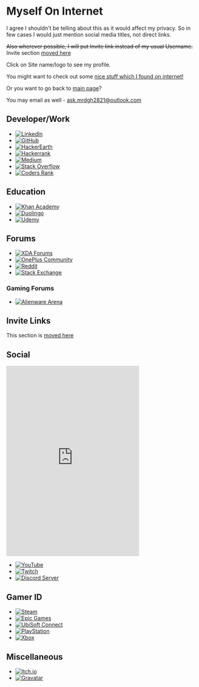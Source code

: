 # Myself On Internet

I agree I shouldn't be telling about this as it would affect my privacy.
So in few cases I would just mention social media titles, not direct links.

~~Also wherever possible, I will put Invite link instead of my usual Username.~~
Invite section [moved here](./miscellaneous/invitations.md)

Click on Site name/logo to see my profile.

You might want to check out some [nice stuff which I found on internet!](nice-stuff-on-internet.md)

Or you want to go back to [main page](readme.md)?

You may email as well - [ask.mrdgh2821@outlook.com](mailto:ask.mrdgh2821@outlook.com)

## Developer/Work

- [![LinkedIn](https://img.shields.io/badge/-Mihir%20Rabade-white?style=for-the-badge&logo=linkedin&label=linkedin&labelColor=%230A66C2&link=https%3A%2F%2Fwww.linkedin.com%2Fin%2Fmihir-rabade%2F)](https://www.linkedin.com/in/mihir-rabade/)
- [![GitHub](https://img.shields.io/badge/-MRDGH2821-white?style=for-the-badge&logo=github&label=GitHub&labelColor=%23181717&link=https%3A%2F%2Fmrdgh2821.github.io%2FMRDGH2821%2F&link=https%3A%2F%2Fgithub.com%2FMRDGH2821%2F)](https://mrdgh2821.github.io/MRDGH2821/)
- [![HackerEarth](https://img.shields.io/badge/-%40mihirrabade-white?style=for-the-badge&logo=hackerearth&label=HackerEarth&labelColor=%232C3454&link=https%3A%2F%2Fwww.hackerearth.com%2F%40mihirrabade)](https://www.hackerearth.com/@mihirrabade)
- [![Hackerrank](https://img.shields.io/badge/-mihirrabade-white?style=for-the-badge&logo=hackerrank&logoColor=white&label=HackerRank&labelColor=%2300EA64&link=https%3A%2F%2Fwww.hackerrank.com%2Fmihirrabade)](https://www.hackerrank.com/mihirrabade)
- [![Medium](https://img.shields.io/badge/-%40mihirrabade-white?style=for-the-badge&logo=medium&logoColor=white&label=Medium&labelColor=%23000000&link=https%3A%2F%2Fmedium.com%2F%40mihirrabade)](https://medium.com/@mihirrabade)
- [![Stack Overflow](https://img.shields.io/badge/-MRDGH2821-white?style=for-the-badge&logo=stackoverflow&logoColor=white&label=stackoverflow&labelColor=%23F58025&link=https%3A%2F%2Fstackoverflow.com%2Fusers%2F12562197%2Fmrdgh2821)](https://stackoverflow.com/users/12562197/mrdgh-2821)
- [![Coders Rank](https://img.shields.io/badge/-MRDGH2821-white?style=for-the-badge&logo=codersrank&logoColor=white&label=coders%20rank&labelColor=%2367A4AC&link=https%3A%2F%2Fprofile.codersrank.io%2Fuser%2Fmrdgh2821%2F)](https://profile.codersrank.io/user/mrdgh2821/)

## Education

- [![Khan Academy](https://img.shields.io/badge/-%40MRDGH2821-white?style=for-the-badge&logo=khanacademy&logoColor=white&label=Khan%20Aademy&labelColor=%2314BF96&link=https%3A%2F%2Fwww.khanacademy.org%2Fprofile%2FMRDGH2821)](http://www.khanacademy.org/profile/MRDGH2821)
- [![Duolingo](https://img.shields.io/badge/-MRDGH2821-white?style=for-the-badge&logo=duolingo&logoColor=white&label=Duolingo&labelColor=%2358CC02&link=https%3A%2F%2Fwww.duolingo.com%2Fprofile%2FMRDGH2821)](https://www.duolingo.com/profile/MRDGH2821)
- [![Udemy](https://img.shields.io/badge/-mrdgh--2821-white?style=for-the-badge&logo=udemy&logoColor=white&label=Udemy&labelColor=%23A435F0&link=https%3A%2F%2Fwww.udemy.com%2Fuser%2Fmrdgh-2821%2F)](https://www.udemy.com/user/mrdgh-2821/)

## Forums

- [![XDA Forums](https://img.shields.io/badge/-amihir-white?style=for-the-badge&logo=xdadevelopers&label=XDA%20Forums&color=%23EA7100&link=https%3A%2F%2Fxdaforums.com%2Fm%2Famihir.6224863%2F)](https://xdaforums.com/m/amihir.6224863/)
- [![OnePlus Community](https://img.shields.io/badge/-MRDGH2821-white?style=for-the-badge&logo=oneplus&label=OnePlus%20Community&labelColor=%23F5010C&link=https%3A%2F%2Fcommunity.oneplus.com%2Fuser%2F1099447602371887567)](https://community.oneplus.com/user/1099447602371887567)
- [![Reddit](https://img.shields.io/badge/-amihir-white?style=for-the-badge&logo=reddit&label=Reddit&labelColor=white&color=%23FF4500&link=https%3A%2F%2Fcommunity.oneplus.com%2Fuser%2F1099447602371887567)](https://www.reddit.com/user/amihir)
- [![Stack Exchange](https://img.shields.io/badge/-MRDGH2821-white?style=for-the-badge&logo=stackexchange&label=Stack%20Exchange&labelColor=white&color=%231E5397&link=https%3A%2F%2Fstackexchange.com%2Fusers%2F17341742%2Fmrdgh2821)](https://stackexchange.com/users/17341742/mrdgh2821)

### Gaming Forums

- [![Alienware Arena](https://img.shields.io/badge/-MRDGH2821-white?style=for-the-badge&logo=alienware&label=Alienware%20Arena&labelColor=%23541BAE&color=white&link=https%3A%2F%2Fwww.alienwarearena.com%2Fmember%2FMRDGH2821)](https://www.alienwarearena.com/member/MRDGH2821)

## Invite Links

This section is [moved here](./miscellaneous/invitations.md)

## Social

<!-- markdownlint-disable-next-line MD013 -->
<iframe src="https://discord.com/widget?id=452119784503640084&theme=dark" width="350" height="500" allowtransparency="true" frameborder="0" sandbox="allow-popups allow-popups-to-escape-sandbox allow-same-origin allow-scripts"></iframe>

- [![YouTube](https://img.shields.io/badge/-%40mrdgh2821-white?style=for-the-badge&logo=youtube&label=YouTube&labelColor=%23FF0000&link=https%3A%2F%2Fwww.youtube.com%2Fchannel%2FUCzMl9KIzhLcW5LrRDL6mbKA)](http://bit.ly/YTmrdgh)
- [![Twitch](https://img.shields.io/badge/-mrdgh2821-white?style=for-the-badge&logo=twitch&label=Twitch&labelColor=white&color=%239146FF&link=https%3A%2F%2Fwww.twitch.tv%2Fmrdgh2821)](https://www.twitch.tv/mrdgh2821)
- [![Discord Server](https://img.shields.io/badge/-MRDGH's%20Lair-white?style=for-the-badge&logo=discord&label=Discord&labelColor=white&color=%235865F2&link=https%3A%2F%2Fdiscord.com%2Finvite%2FHeFAqYgGr8)](https://discord.gg/HeFAqYgGr8)

## Gamer ID

- [![Steam](https://img.shields.io/badge/-MRDGH2821-white?style=for-the-badge&logo=steam&label=Steam&labelColor=%23000000&link=https%3A%2F%2Fsteamcommunity.com%2Fid%2FMRDGH2821)](https://steamcommunity.com/id/MRDGH2821)
- [![Epic Games](https://img.shields.io/badge/-MRDGH2821-white?style=for-the-badge&logo=epicgames&label=Epic%20Games&labelColor=%23313131&link=https%3A%2F%2Fstore.epicgames.com%2Fu%2F9c71810648f04204b5d7a9edd38a14d5)](https://store.epicgames.com/u/9c71810648f04204b5d7a9edd38a14d5)
- [![UbiSoft Connect](https://img.shields.io/badge/-MRdGH2821-white?style=for-the-badge&logo=ubisoft&label=Ubisoft%20Connect&labelColor=%23000000&link=https%3A%2F%2Fubisoftconnect.com%2Fen-US%2F)](https://ubisoftconnect.com/en-US/)
- [![PlayStation](https://img.shields.io/badge/-MRdGH2821-white?style=for-the-badge&logo=playstation&label=PlayStation&labelColor=%23003791&link=https%3A%2F%2Fwww.playstation.com%2Fen-in%2F)](https://my.playstation.com/profile/MRDGH2821)
- [![Xbox](https://img.shields.io/badge/-MRdGH2821-white?style=for-the-badge&logo=xbox&label=Xbox&labelColor=%23107C10&link=http%3A%2F%2Flive.xbox.com%2FProfile%3FGamertag%3DMRdGH2821)](https://live.xbox.com/Profile?Gamertag=MRdGH2821)

## Miscellaneous

- [![Itch.io](https://img.shields.io/badge/-%20mrdgh2821-white?style=for-the-badge&logo=itchdotio&label=Itch.io&labelColor=white&color=%23FA5C5C&link=https%3A%2F%2Fmrdgh2821.itch.io%2F)](https://mrdgh2821.itch.io)
- [![Gravatar](https://img.shields.io/badge/-%20mrdgh2821-white?style=for-the-badge&logo=gravatar&label=Gravatar&labelColor=white&color=%231E8CBE&link=https%3A%2F%2Fgravatar.com%2Fmrdgh2821)](https://gravatar.com/mrdgh2821)
